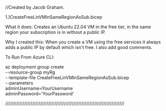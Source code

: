//Created by Jacob Graham. 

1.)CreateFreeLinVMInSameRegionAsSub.bicep

What it does: Creates an Ubuntu 22.04 VM in the free tier, in the same region your subscription is in without a public IP. 

Why I created this: When you create a VM using the free services it always adds a public IP by default which isn't free.  I also add good comments. 

To Run From Azure CLI:

az deployment group create \
  --resource-group myRg \
  --template-file CreateFreeLinVMInSameRegionAsSub.bicep \
  --parameters \
      adminUsername=YourUsername \
      adminPassword='YourPassword'

///////////////////////////////////////////////////////////////////////////
